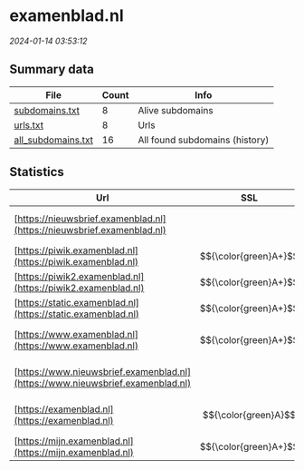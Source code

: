 # examenblad.nl
*2024-01-14 03:53:12*
## Summary data
| File       | Count | Info |
|------------|-------|------|
|[subdomains.txt](/data/examenblad.nl/subdomains.txt)|8|Alive subdomains|
|[urls.txt](/data/examenblad.nl/urls.txt)|8|Urls|
|[all_subdomains.txt](/data/examenblad.nl/all_subdomains.txt)|16|All found subdomains (history)|
## Statistics
| Url | SSL | Server | Cookie | HSTS | CSP | XFO | XXP | RP | Tech |Title |
|------------|-------|------|------|------|------|------|------|------|------|------|
|[https://nieuwsbrief.examenblad.nl](https://nieuwsbrief.examenblad.nl)| || | | | | | 3:white_check_mark: ||301 Moved Perman...|
|[https://piwik.examenblad.nl](https://piwik.examenblad.nl)| $${\color{green}A+}$$ |nginx| |:white_check_mark: | | | | 3:white_check_mark: |HSTS Nginx|403 Forbidden|
|[https://piwik2.examenblad.nl](https://piwik2.examenblad.nl)| $${\color{green}A+}$$ |nginx| |:white_check_mark: | | | | 3:white_check_mark: |HSTS Nginx|403 Forbidden|
|[https://static.examenblad.nl](https://static.examenblad.nl)| $${\color{green}A+}$$ |nginx| |:white_check_mark: | | | | 3:white_check_mark: |HSTS Nginx|404 Not Found|
|[https://www.examenblad.nl](https://www.examenblad.nl)| $${\color{green}A+}$$ || |:white_check_mark: | 1:white_check_mark: | | 3:white_check_mark: |Drupal:10 HSTS PHP|Examenblad.nl|
|[https://www.nieuwsbrief.examenblad.nl](https://www.nieuwsbrief.examenblad.nl)| || | | | | | 3:white_check_mark: ||301 Moved Perman...|
|[https://examenblad.nl](https://examenblad.nl)| $${\color{green}A}$$ || |:white_check_mark: | 1:white_check_mark: | | 3:white_check_mark: ||308 Permanent Re...|
|[https://mijn.examenblad.nl](https://mijn.examenblad.nl)| $${\color{green}A+}$$ || |:white_check_mark: | | 1:white_check_mark: | | 3:white_check_mark: |Drupal:10 HSTS PHP|Redirecting to h...|